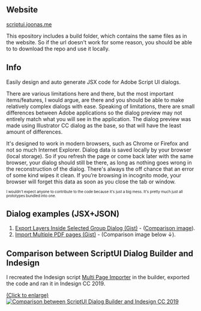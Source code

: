 ## Website

[scriptui.joonas.me](https://scriptui.joonas.me)

This epository includes a build folder, which contains the same files as in the website. So if the url doesn't work for some reason, you should be able to to download the repo and use it locally.

## Info

Easily design and auto generate JSX code for Adobe Script UI dialogs.

There are various limitations here and there, but the most important items/features, I would argue, are there and you should be able to make relatively complex dialogs with ease. Speaking of limitations, there are small differences between Adobe applications so the dialog preview may not entirely match what you will see in the application. The dialog preview was made using Illustrator CC dialog as the base, so that will have the least amount of differences. 

It's designed to work in modern browsers, such as Chrome or Firefox and not so much Internet Explorer. Dialog data is saved locally by your browser (local storage). So if you refresh the page or come back later with the same browser, your dialog should still be there, as long as nothing goes wrong in the reconstruction of the dialog. There's always the off chance that an error of some kind wipes it clean. If you’re browsing in incognito mode, your browser will forget this data as soon as you close the tab or window.

<sup><sub>I wouldn't expect anyone to contribute to the code because it's just a big mess. It's pretty much just all prototypes bundled into one.</sub></sup>

## Dialog examples (JSX+JSON)

1. [Export Layers Inside Selected Group Dialog (Gist)](https://gist.github.com/joonaspaakko/29c8bc6321fdb76b8fd6daa32745724e) - ([Comparison image](https://github.com/joonaspaakko/ScriptUI-Dialog-Builder-Joonas/blob/master/wiki-images/export-layers-inside-selected-group-dialog.png?raw=true)).
2. [Import Multiple PDF pages (Gist)](https://gist.github.com/joonaspaakko/3752836f282819949d5d0ab7268007dd) - (Comparison image below ↓).

## Comparison between ScriptUI Dialog Builder and Indesign

I recreated the Indesign script [Multi Page Importer](http://indesignsecrets.com/downloads/MultiPageImporter2.5-CS5.zip) in the builder, exported the code and ran it in Indesign CC 2019.

[(Click to enlarge)](https://github.com/joonaspaakko/ScriptUI-Dialog-Builder-Joonas/blob/master/wiki-images/dialog-comparison-Import-multiple-pdf-pages.png?raw=true)
[![Comparison between ScriptUI Dialog Builder and Indesign CC 2019](https://github.com/joonaspaakko/ScriptUI-Dialog-Builder-Joonas/blob/master/wiki-images/dialog-comparison-Import-multiple-pdf-pages.png?raw=true)](https://github.com/joonaspaakko/ScriptUI-Dialog-Builder-Joonas/blob/master/wiki-images/dialog-comparison-Import-multiple-pdf-pages.png?raw=true)
